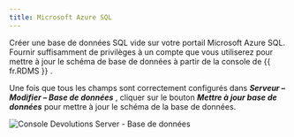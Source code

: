 ```yaml
---
title: Microsoft Azure SQL
---
```

Créer une base de données SQL vide sur votre portail Microsoft Azure SQL. Fournir suffisamment de privilèges à un compte que vous utiliserez pour mettre à jour le schéma de base de données à partir de la console de {{ fr.RDMS }} .  

Une fois que tous les champs sont correctement configurés dans ***Serveur – Modifier – Base de données*** , cliquer sur le bouton ***Mettre à jour base de données*** pour mettre à jour le schéma de la base de données.  

![Console Devolutions Server - Base de données](/img/fr/server/ServerOp8132.png) 
